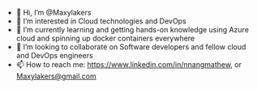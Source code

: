 - 👋 Hi, I’m @Maxylakers
- 👀 I’m interested in Cloud technologies and DevOps
- 🌱 I’m currently learning and getting hands-on knowledge using Azure cloud and spinning up docker containers everywhere
- 💞️ I’m looking to collaborate on Software developers and fellow cloud and DevOps engineers
- 📫 How to reach me: https://www.linkedin.com/in/nnangmathew, or Maxylakers@gmail.com

<!---
Maxylakers/Maxylakers is a ✨ special ✨ repository because its `README.md` (this file) appears on your GitHub profile.
You can click the Preview link to take a look at your changes.
--->
